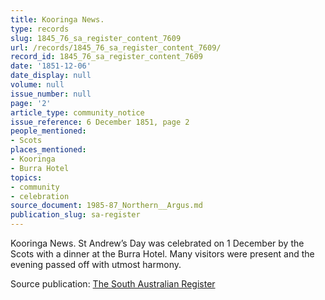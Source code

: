 ```yaml
---
title: Kooringa News.
type: records
slug: 1845_76_sa_register_content_7609
url: /records/1845_76_sa_register_content_7609/
record_id: 1845_76_sa_register_content_7609
date: '1851-12-06'
date_display: null
volume: null
issue_number: null
page: '2'
article_type: community_notice
issue_reference: 6 December 1851, page 2
people_mentioned:
- Scots
places_mentioned:
- Kooringa
- Burra Hotel
topics:
- community
- celebration
source_document: 1985-87_Northern__Argus.md
publication_slug: sa-register
---
```


Kooringa News.  St Andrew’s Day was celebrated on 1 December by the Scots with a dinner at the Burra Hotel.  Many visitors were present and the evening passed off with utmost harmony.

Source publication: [The South Australian Register](/publications/sa-register/)
